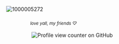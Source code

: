 ![1000005272](https://github.com/user-attachments/assets/5dced7ad-ee4a-4cb6-8ed6-9b4a6b20ec4b)



ㅤㅤㅤㅤㅤ<sub>_love yall, my friends ♡_<sub/>

ㅤㅤㅤㅤㅤ  ![Profile view counter on GitHub](https://komarev.com/ghpvc/?username=25-00-at&color=8a95af)
